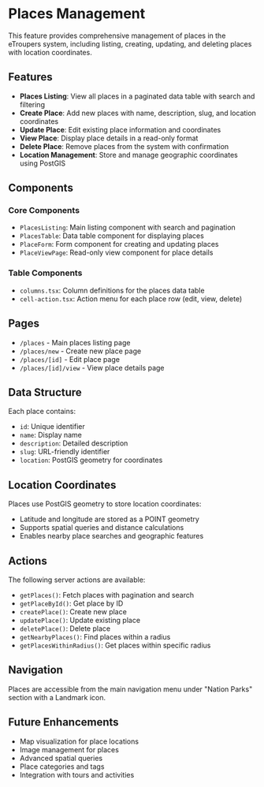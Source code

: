 # Places Management

This feature provides comprehensive management of places in the eTroupers system, including listing, creating, updating, and deleting places with location coordinates.

## Features

- **Places Listing**: View all places in a paginated data table with search and filtering
- **Create Place**: Add new places with name, description, slug, and location coordinates
- **Update Place**: Edit existing place information and coordinates
- **View Place**: Display place details in a read-only format
- **Delete Place**: Remove places from the system with confirmation
- **Location Management**: Store and manage geographic coordinates using PostGIS

## Components

### Core Components

- `PlacesListing`: Main listing component with search and pagination
- `PlacesTable`: Data table component for displaying places
- `PlaceForm`: Form component for creating and updating places
- `PlaceViewPage`: Read-only view component for place details

### Table Components

- `columns.tsx`: Column definitions for the places data table
- `cell-action.tsx`: Action menu for each place row (edit, view, delete)

## Pages

- `/places` - Main places listing page
- `/places/new` - Create new place page
- `/places/[id]` - Edit place page
- `/places/[id]/view` - View place details page

## Data Structure

Each place contains:

- `id`: Unique identifier
- `name`: Display name
- `description`: Detailed description
- `slug`: URL-friendly identifier
- `location`: PostGIS geometry for coordinates

## Location Coordinates

Places use PostGIS geometry to store location coordinates:

- Latitude and longitude are stored as a POINT geometry
- Supports spatial queries and distance calculations
- Enables nearby place searches and geographic features

## Actions

The following server actions are available:

- `getPlaces()`: Fetch places with pagination and search
- `getPlaceById()`: Get place by ID
- `createPlace()`: Create new place
- `updatePlace()`: Update existing place
- `deletePlace()`: Delete place
- `getNearbyPlaces()`: Find places within a radius
- `getPlacesWithinRadius()`: Get places within specific radius

## Navigation

Places are accessible from the main navigation menu under "Nation Parks" section with a Landmark icon.

## Future Enhancements

- Map visualization for place locations
- Image management for places
- Advanced spatial queries
- Place categories and tags
- Integration with tours and activities
